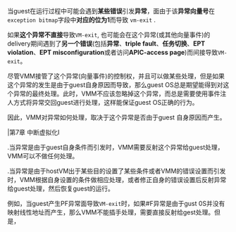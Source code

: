 

当guest在运行过程中可能会遇到**某些错误**引发**异常**，面由于该**异常向量号**在`exception bitmap`字段中**对应的位为1**而导致 `vm-exit` .

如果**这个异常不直接**导致`VM-exit`, 也可能会在这个异常(或其他向量事件)的delivery期间遇到了**另一个错误**(包括**异常**、**triple fault**、**任务切换**、**EPT violation**、**EPT misconfiguration**或者访问**APIC-access page**)而间接导致`VM-exit`。

尽管VMM接管了这个异常(向量事件)的控制权，并且可以做某些处理，但是如果这个异常的发生是由于guest自身原因而导致，那么guest OS总是期望能得到对这个异常的最终处理。此时，VMM不应该忽略掉这个异常，而总是需要使用事件注人方式将异常交回guest进行处理，这样能保证guest OS正确的行为。

因此，VMM对异常如何处理，取决于这个异常是否由于guest 自身原因而产生。

|第7章 中断虚拟化I

.当异常是由于guest自身条件而引发时，VMM需要反射这个异常给guest处理，VMM可以不做任何处理。

.当异常是由于hostVM出于某些目的设置了某些条件或者VMM的错误设置而引发时，VMM根据自身设置的条件做相应处理，或者修正自身的错误设置后反射异常给guest处理，然后恢复guest的运行。

例如，当guest产生PF异常面导致`VM-exit`时，如果#F异常是由于gust 0S并没有映射线性地址而产生，那么VMM不能插手处理，需要直接反射给gest处理。但是，
